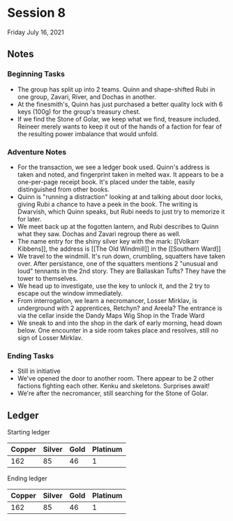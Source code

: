 # Session 8

Friday July 16, 2021

## Notes

### Beginning Tasks

- The group has split up into 2 teams. Quinn and shape-shifted Rubi in one group, Zavari, River, and Dochas in another.
- At the finesmith's, Quinn has just purchased a better quality lock with 6 keys (100g) for the group's treasury chest.
- If we find the Stone of Golar, we keep what we find, treasure included. Reineer merely wants to keep it out of the hands of a faction for fear of the resulting power imbalance that would unfold.

### Adventure Notes

- For the transaction, we see a ledger book used. Quinn's address is taken and noted, and fingerprint taken in melted wax. It appears to be a one-per-page receipt book. It's placed under the table, easily distinguished from other books.
- Quinn is "running a distraction" looking at and talking about door locks, giving Rubi a chance to have a peek in the book. The writing is Dwarvish, which Quinn speaks, but Rubi needs to just try to memorize it for later.
- We meet back up at the fogotten lantern, and Rubi describes to Quinn what they saw. Dochas and Zavari regroup there as well.
- The name entry for the shiny silver key with the mark: [[Volkarr Kibbens]], the address is [[The Old Windmill]] in the [[Southern Ward]]
- We travel to the windmill. It's run down, crumbling, squatters have taken over. After persistance, one of the squatters mentions 2 "unusual and loud" tennants in the 2nd story. They are Ballaskan Tufts? They have the tower to themselves.
- We head up to investigate, use the key to unlock it, and the 2 try to escape out the window immediately.
- From interrogation, we learn a necromancer, Losser Mirklav, is underground with 2 apprentices, Retchyn? and Areela? The entrance is via the cellar inside the Dandy Maps Wig Shop in the Trade Ward
- We sneak to and into the shop in the dark of early morning, head down below. One encounter in a side room takes place and resolves, still no sign of Losser Mirklav.

### Ending Tasks

- Still in initiative
- We've opened the door to another room. There appear to be 2 other factions fighting each other. Kenku and skeletons. Surprises await! 
- We're after the necromancer, still searching for the Stone of Golar.

## Ledger

Starting ledger

| Copper | Silver | Gold | Platinum |
| --- | --- | --- | --- |
| 162 | 85 | 46 | 1 |

Ending ledger

| Copper | Silver | Gold | Platinum |
| --- | --- | --- | --- |
| 162 | 85 | 46 | 1 |